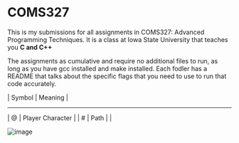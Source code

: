 # COMS327

This is my submissions for all assignments in COMS327: Advanced Programming Techniques. It is a class at Iowa State University that teaches you **C and C++**

The assignments as cumulative and require no additional files to run, as long as you have gcc installed and make installed. Each fodler has a README that talks about the specific flags that you need to use to run that code accurately. 

| Symbol | Meaning |
____________________
| @ | Player Character |
| # | Path |
| 

![image](https://user-images.githubusercontent.com/20872760/229017148-d660e393-4f94-4a2f-bf1e-07ea2ff978c3.png)
